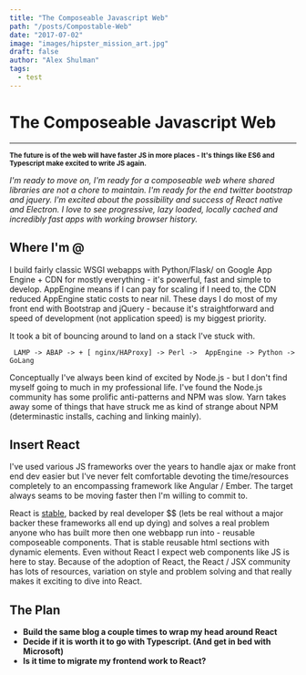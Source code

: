 ```yaml
---
title: "The Composeable Javascript Web"
path: "/posts/Compostable-Web"
date: "2017-07-02"
image: "images/hipster_mission_art.jpg"
draft: false
author: "Alex Shulman"
tags:
  - test
---
```



# The Composeable Javascript Web
------

<small>**The future is of the web will have faster JS in more places - It's things like ES6 and Typescript make excited to write JS again.**</small>

*I'm ready to move on, I'm ready for a composeable web where shared libraries are not a chore to maintain. I'm ready for the end twitter bootstrap and jquery. I'm excited about the possibility and success of React native and Electron. I love to see progressive, lazy loaded, locally cached and incredibly fast apps with working browser history.*



## Where I'm @

I build fairly classic WSGI webapps with Python/Flask/<insert html framework here>  on Google App Engine + CDN for mostly everything - it's powerful, fast and simple to develop. AppEngine means if I can pay for scaling if I need to, the CDN reduced AppEngine static costs to near nil. These days I do most of my front end with Bootstrap and jQuery - because it's straightforward and speed of development (not application speed) is my biggest priority.

It took a bit of bouncing around to land on a stack I've stuck with.

``` LAMP -> ABAP -> + [ nginx/HAProxy] -> Perl ->  AppEngine -> Python -> GoLang```

Conceptually I've always been kind of excited by Node.js  - but I don't find myself going to much in my professional life. I've found the Node.js community has some prolific anti-patterns and NPM was slow. Yarn takes away some of things that have struck me as kind of strange about NPM (determinastic installs, caching and linking mainly).



## Insert React

I've used various JS frameworks over the years to handle ajax or make front end dev easier but I've never felt comfortable devoting the time/resources completely to an encompassing framework like Angular / Ember.  The target always seams to be moving faster then I'm willing to commit to.

React is [stable](https://facebook.github.io/react/blog/2016/04/07/react-v15.html), backed by real developer $$ (lets be real without a major backer these frameworks all end up dying) and solves a real problem anyone who has built more then one webbapp run into - reusable composeable components. That is stable reusable html sections with dynamic elements. Even without React I expect web components like JS is here to stay. Because of the adoption of React, the React / JSX community has lots of resources, variation on style and problem solving and that really makes it exciting to dive into React.



## The Plan

- **Build the same blog a couple times to wrap my head around React**
- **Decide if it is worth it to go with Typescript. (And get in bed with Microsoft)**
- **Is it time to migrate my frontend work to React?**

